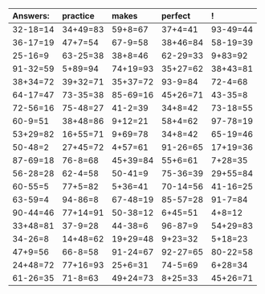 | Answers: | practice | makes | perfect | ! |
| :--- | :--- | :--- | :--- | :--- |
| 32-18=14 | 34+49=83 | 59+8=67 | 37+4=41 | 93-49=44 | 
| 36-17=19 | 47+7=54 | 67-9=58 | 38+46=84 | 58-19=39 | 
| 25-16=9 | 63-25=38 | 38+8=46 | 62-29=33 | 9+83=92 | 
| 91-32=59 | 5+89=94 | 74+19=93 | 35+27=62 | 38+43=81 | 
| 38+34=72 | 39+32=71 | 35+37=72 | 93-9=84 | 72-4=68 | 
| 64-17=47 | 73-35=38 | 85-69=16 | 45+26=71 | 43-35=8 | 
| 72-56=16 | 75-48=27 | 41-2=39 | 34+8=42 | 73-18=55 | 
| 60-9=51 | 38+48=86 | 9+12=21 | 58+4=62 | 97-78=19 | 
| 53+29=82 | 16+55=71 | 9+69=78 | 34+8=42 | 65-19=46 | 
| 50-48=2 | 27+45=72 | 4+57=61 | 91-26=65 | 17+19=36 | 
| 87-69=18 | 76-8=68 | 45+39=84 | 55+6=61 | 7+28=35 | 
| 56-28=28 | 62-4=58 | 50-41=9 | 75-36=39 | 29+55=84 | 
| 60-55=5 | 77+5=82 | 5+36=41 | 70-14=56 | 41-16=25 | 
| 63-59=4 | 94-86=8 | 67-48=19 | 85-57=28 | 91-7=84 | 
| 90-44=46 | 77+14=91 | 50-38=12 | 6+45=51 | 4+8=12 | 
| 33+48=81 | 37-9=28 | 44-38=6 | 96-87=9 | 54+29=83 | 
| 34-26=8 | 14+48=62 | 19+29=48 | 9+23=32 | 5+18=23 | 
| 47+9=56 | 66-8=58 | 91-24=67 | 92-27=65 | 80-22=58 | 
| 24+48=72 | 77+16=93 | 25+6=31 | 74-5=69 | 6+28=34 | 
| 61-26=35 | 71-8=63 | 49+24=73 | 8+25=33 | 45+26=71 | 
